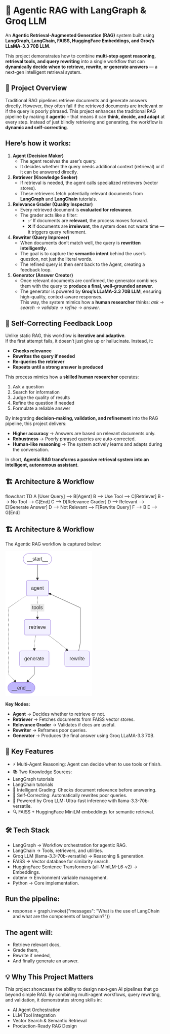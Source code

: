 # 🤖 Agentic RAG with LangGraph & Groq LLM

An **Agentic Retrieval-Augmented Generation (RAG)** system built using **LangGraph, LangChain, FAISS, HuggingFace Embeddings, and Groq’s LLaMA-3.3 70B LLM**.  

This project demonstrates how to combine **multi-step agent reasoning, retrieval tools, and query rewriting** into a single workflow that can **dynamically decide when to retrieve, rewrite, or generate answers** — a next-gen intelligent retrieval system.

## 🚀 Project Overview

Traditional RAG pipelines retrieve documents and generate answers directly. However, they often fail if the retrieved documents are irrelevant or if the query is poorly phrased.
This project enhances the traditional RAG pipeline by making it **agentic** – that means it can **think, decide, and adapt** at every step. Instead of just blindly retrieving and generating, the workflow is **dynamic and self-correcting**.

## Here’s how it works:
1. **Agent (Decision Maker)**  
   - The agent receives the user’s query.  
   - It decides whether the query needs additional context (retrieval) or if it can be answered directly.  
2. **Retriever (Knowledge Seeker)**  
   - If retrieval is needed, the agent calls specialized retrievers (vector stores).  
   - These retrievers fetch potentially relevant documents from **LangGraph** and **LangChain** tutorials.  
3. **Relevance Grader (Quality Inspector)**  
   - Every retrieved document is **evaluated for relevance**.  
   - The grader acts like a filter:  
     - ✅ If documents are **relevant**, the process moves forward.  
     - ❌ If documents are **irrelevant**, the system does not waste time — it triggers query refinement.  
4. **Rewriter (Query Improver)**  
   - When documents don’t match well, the query is **rewritten intelligently**.  
   - The goal is to capture the **semantic intent** behind the user’s question, not just the literal words.  
   - The refined query is then sent back to the Agent, creating a feedback loop.  
5. **Generator (Answer Creator)**  
   - Once relevant documents are confirmed, the generator combines them with the query to **produce a final, well-grounded answer**.  
   - The generator is powered by **Groq’s LLaMA-3.3 70B LLM**, ensuring high-quality, context-aware responses.  
This way, the system mimics how a **human researcher** thinks: *ask → search → validate → refine → answer*.


## 🔄 Self-Correcting Feedback Loop
Unlike static RAG, this workflow is **iterative and adaptive**.  
If the first attempt fails, it doesn’t just give up or hallucinate. Instead, it:
- **Checks relevance**  
- **Rewrites the query if needed**  
- **Re-queries the retriever**  
- **Repeats until a strong answer is produced**  

This process mimics how a **skilled human researcher** operates:
1. Ask a question  
2. Search for information  
3. Judge the quality of results  
4. Refine the question if needed  
5. Formulate a reliable answer 

By integrating **decision-making, validation, and refinement** into the RAG pipeline, this project delivers:  
- **Higher accuracy** → Answers are based on relevant documents only.  
- **Robustness** → Poorly phrased queries are auto-corrected.  
- **Human-like reasoning** → The system actively learns and adapts during the conversation.  

In short, **Agentic RAG transforms a passive retrieval system into an intelligent, autonomous assistant**.

## 🏗️ Architecture & Workflow

flowchart TD
    A [User Query]     --> B[Agent]
    B --> Use Tool     --> C[Retriever]
    B --> No Tool      --> G[End]
    C --> D[Relevance Grader]
    D --> Relevant     --> E[Generate Answer]
    D --> Not Relevant --> F[Rewrite Query]
    F --> B
    E --> G[End]

## 🏗️ Architecture & Workflow

The Agentic RAG workflow is captured below:

![Agentic RAG Workflow](./output.png)

**Key Nodes:**
- **Agent** → Decides whether to retrieve or not.  
- **Retriever** → Fetches documents from FAISS vector stores.  
- **Relevance Grader** → Validates if docs are useful.  
- **Rewriter** → Reframes poor queries.  
- **Generator** → Produces the final answer using Groq LLaMA-3.3 70B.  

## 🔑 Key Features
- ⚡ Multi-Agent Reasoning: Agent can decide when to use tools or finish.
- 📚 Two Knowledge Sources:
- LangGraph tutorials
- LangChain tutorials
- 🧠 Intelligent Grading: Checks document relevance before answering.
- 🔄 Self-Correcting: Automatically rewrites poor queries.
- 🚀 Powered by Groq LLM: Ultra-fast inference with llama-3.3-70b-versatile.
- 🔍 FAISS + HuggingFace MiniLM embeddings for semantic retrieval.

## 🛠️ Tech Stack
- LangGraph → Workflow orchestration for agentic RAG.
- LangChain → Tools, retrievers, and utilities.
- Groq LLM (llama-3.3-70b-versatile) → Reasoning & generation.
- FAISS → Vector database for similarity search.
- HuggingFace Sentence Transformers (all-MiniLM-L6-v2) → Embeddings.
- dotenv → Environment variable management.
- Python → Core implementation.

## Run the pipeline:
- response = graph.invoke({"messages": "What is the use of LangChain and what are the components of langchain?"})

## The agent will:
- Retrieve relevant docs,
- Grade them,
- Rewrite if needed,
- And finally generate an answer.

## 💡 Why This Project Matters
This project showcases the ability to design next-gen AI pipelines that go beyond simple RAG. By combining multi-agent workflows, query rewriting, and validation, it demonstrates strong skills in:
- AI Agent Orchestration
- LLM Tool Integration
- Vector Search & Semantic Retrieval
- Production-Ready RAG Design

